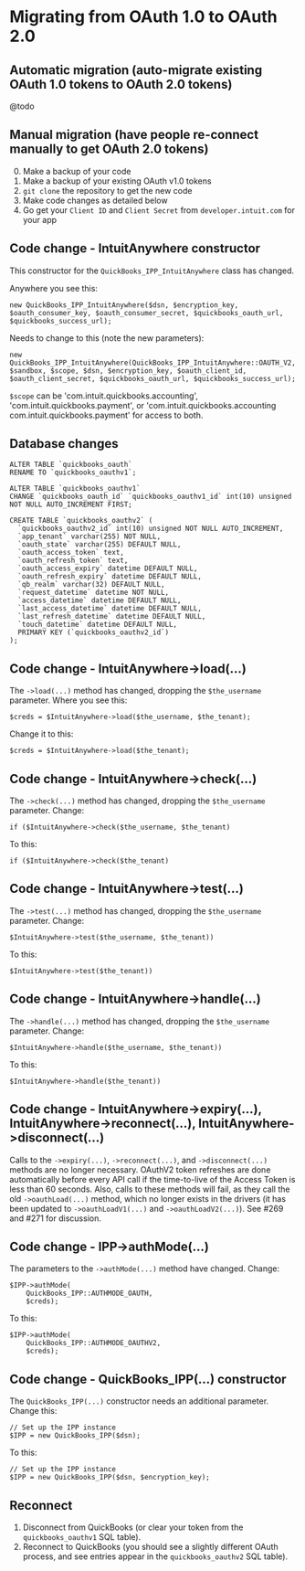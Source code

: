 
# Migrating from OAuth 1.0 to OAuth 2.0

## Automatic migration (auto-migrate existing OAuth 1.0 tokens to OAuth 2.0 tokens)

@todo

## Manual migration (have people re-connect manually to get OAuth 2.0 tokens)

0. Make a backup of your code
0. Make a backup of your existing OAuth v1.0 tokens
0. `git clone` the repository to get the new code
0. Make code changes as detailed below
0. Go get your `Client ID` and `Client Secret` from `developer.intuit.com` for your app

## Code change - IntuitAnywhere constructor

This constructor for the `QuickBooks_IPP_IntuitAnywhere` class has changed.

Anywhere you see this:

```
new QuickBooks_IPP_IntuitAnywhere($dsn, $encryption_key, $oauth_consumer_key, $oauth_consumer_secret, $quickbooks_oauth_url, $quickbooks_success_url);
```

Needs to change to this (note the new parameters):

```
new QuickBooks_IPP_IntuitAnywhere(QuickBooks_IPP_IntuitAnywhere::OAUTH_V2, $sandbox, $scope, $dsn, $encryption_key, $oauth_client_id, $oauth_client_secret, $quickbooks_oauth_url, $quickbooks_success_url);
```

`$scope` can be 'com.intuit.quickbooks.accounting', 'com.intuit.quickbooks.payment', or 'com.intuit.quickbooks.accounting com.intuit.quickbooks.payment' for access to both.

## Database changes

```
ALTER TABLE `quickbooks_oauth`
RENAME TO `quickbooks_oauthv1`;
```

```
ALTER TABLE `quickbooks_oauthv1`
CHANGE `quickbooks_oauth_id` `quickbooks_oauthv1_id` int(10) unsigned NOT NULL AUTO_INCREMENT FIRST;
```

```
CREATE TABLE `quickbooks_oauthv2` (
  `quickbooks_oauthv2_id` int(10) unsigned NOT NULL AUTO_INCREMENT,
  `app_tenant` varchar(255) NOT NULL,
  `oauth_state` varchar(255) DEFAULT NULL,
  `oauth_access_token` text,
  `oauth_refresh_token` text,
  `oauth_access_expiry` datetime DEFAULT NULL,
  `oauth_refresh_expiry` datetime DEFAULT NULL,
  `qb_realm` varchar(32) DEFAULT NULL,
  `request_datetime` datetime NOT NULL,
  `access_datetime` datetime DEFAULT NULL,
  `last_access_datetime` datetime DEFAULT NULL,
  `last_refresh_datetime` datetime DEFAULT NULL,
  `touch_datetime` datetime DEFAULT NULL,
  PRIMARY KEY (`quickbooks_oauthv2_id`)
);
```

## Code change - IntuitAnywhere->load(...)

The `->load(...)` method has changed, dropping the `$the_username` parameter. Where you see this:

```
$creds = $IntuitAnywhere->load($the_username, $the_tenant);
```

Change it to this:

 ```
$creds = $IntuitAnywhere->load($the_tenant);
```

## Code change - IntuitAnywhere->check(...)

The `->check(...)` method has changed, dropping the `$the_username` parameter. Change:

```
if ($IntuitAnywhere->check($the_username, $the_tenant)
```

To this:

```
if ($IntuitAnywhere->check($the_tenant)
```

## Code change - IntuitAnywhere->test(...)

The `->test(...)` method has changed, dropping the `$the_username` parameter. Change:

```
$IntuitAnywhere->test($the_username, $the_tenant))
```

To this:

```
$IntuitAnywhere->test($the_tenant))
```

## Code change - IntuitAnywhere->handle(...)

The `->handle(...)` method has changed, dropping the `$the_username` parameter. Change:

```
$IntuitAnywhere->handle($the_username, $the_tenant))
```

To this:

```
$IntuitAnywhere->handle($the_tenant))
```

## Code change - IntuitAnywhere->expiry(...), IntuitAnywhere->reconnect(...), IntuitAnywhere->disconnect(...)

Calls to the `->expiry(...)`, `->reconnect(...)`, and `->disconnect(...)` methods are no longer necessary. OAuthV2 token refreshes are done automatically before every API call if the time-to-live of the Access Token is less than 60 seconds. Also, calls to these methods will fail, as they call the old `->oauthLoad(...)` method, which no longer exists in the drivers (it has been updated to `->oauthLoadV1(...)` and `->oauthLoadV2(...)`). See #269 and #271 for discussion.

## Code change - IPP->authMode(...)

The parameters to the `->authMode(...)` method have changed. Change:

```
$IPP->authMode(
    QuickBooks_IPP::AUTHMODE_OAUTH,
    $creds);
```

To this:

```
$IPP->authMode(
    QuickBooks_IPP::AUTHMODE_OAUTHV2,
    $creds);
```

## Code change - QuickBooks_IPP(...) constructor

The `QuickBooks_IPP(...)` constructor needs an additional parameter. Change this:

```
// Set up the IPP instance
$IPP = new QuickBooks_IPP($dsn);
```

To this:

```
// Set up the IPP instance
$IPP = new QuickBooks_IPP($dsn, $encryption_key);
```

## Reconnect

1. Disconnect from QuickBooks (or clear your token from the `quickbooks_oauthv1` SQL table).
1. Reconnect to QuickBooks (you should see a slightly different OAuth process, and see entries appear in the `quickbooks_oauthv2` SQL table).